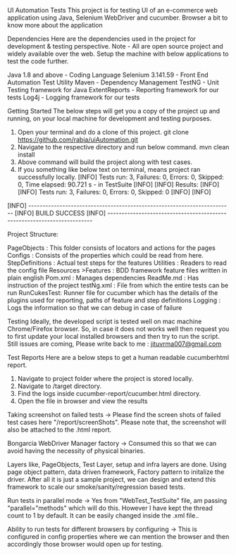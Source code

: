 UI Automation Tests
This project is for testing UI of an e-commerce web application using Java, Selenium WebDriver and cucumber. 
Browser a bit to know more about the application

Dependencies
Here are the dependencies used in the project for development & testing perspective.
Note - All are open source project and widely available over the web. Setup the machine with below applications to test the code further.

Java 1.8 and above - Coding Language
Selenium 3.141.59 - Front End Automation Test Utility
Maven - Dependency Management
TestNG - Unit Testing framework for Java
ExtentReports - Reporting framework for our tests
Log4j - Logging framework for our tests

Getting Started
The below steps will get you a copy of the project up and running, on your local machine for development and testing purposes.

1) Open your terminal and do a clone of this project.
   git clone https://github.com/rabia/uiAutomation.git
2) Navigate to the respective directory and run below command.
   mvn clean install
3) Above command will build the project along with test cases.
4) If you something like below text on terminal, means project ran successfully locally.
   [INFO] Tests run: 3, Failures: 0, Errors: 0, Skipped: 0, Time elapsed: 90.721 s - in TestSuite
   [INFO]
   [INFO] Results:
   [INFO]
   [INFO] Tests run: 3, Failures: 0, Errors: 0, Skipped: 0
   [INFO]
   [INFO]

[INFO] ------------------------------------------------------------------------
[INFO] BUILD SUCCESS
[INFO] ------------------------------------------------------------------------

Project Structure:

PageObjects : This folder consists of locators and actions for the pages
Configs : Consists of the properties which could be read from here.
StepDefinitions : Actual test steps for the features
Utilities : Readers to read the config file
Resources >Features : BDD framework feature files written in plain english
Pom.xml : Manages dependencies
ReadMe.md : Has instruction of the project
testNg.xml : File from which the entire tests can be run
RunCukesTest: Runner file for cucumber which has the details of the plugins used for reporting, paths of feature and step definitions
Logging : Logs the information so that we can debug in case of failure

Testing
Ideally, the developed script is tested well on mac machine Chrome/Firefox browser.
So, in case it does not works well then request you to first update your local installed browsers and then try to run the script. Still issues are coming, Please write back to me : jituvrma007@gmail.com

Test Reports
Here are a below steps to get a human readable cucumberhtml report.

1) Navigate to project folder where the project is stored locally.
2) Navigate to /target directory.
3) Find the logs inside cucumber-report/cucumber.html directory.
4) Open the file in browser and view the results


Taking screenshot on failed tests -> Please find the screen shots of failed test cases here "/report/screenShots". Please note that, the screenshot will also be attached to the .html report.


Bongarcia WebDriver Manager factory -> Consumed this so that we can avoid having the necessity of physical binaries.


Layers like, PageObjects, Test Layer, setup and infra layers are done. Using page object pattern, data driven framework, Factory pattern to initalize the driver. After all it is just a sample project, we can design and extend this framework to scale our smoke/sanity/regression based tests.


Run tests in parallel mode -> Yes from "WebTest_TestSuite" file, am passing "parallel="methods" which will do this. 
However I have kept the thread count to 1 by default. It can be easily changed inside the .xml file..


Ability to run tests for different browsers by configuring -> This is configured in config properties where we can mention the browser and then accordingly those browser would open up for testing.